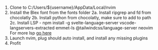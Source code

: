 1. Clone to C:/Users/${username}/AppData/Local/nvim
2. Install the Blex font from the fonts folder
2a. Install ripgrep and fd from chocolatly
2b. Install python from chocolatly, make sure to add to path
2c. Install LSP - npm install -g svelte-language-server vscode-langservers-extracted emmet-ls @tailwindcss/language-server neovim
For more lsp [go here](https://github.com/neovim/nvim-lspconfig/blob/master/doc/server_configurations.md#pyright)
3. Launch nvim, plug should auto install, and install any missing plugins
4. Profit
